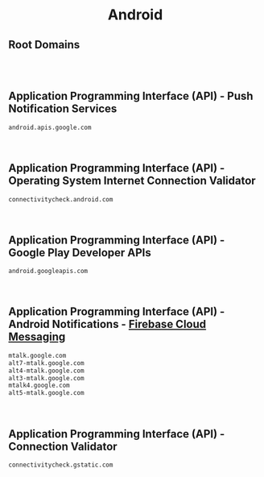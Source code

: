 


<h1 align="center">Android</h1>  


## Root Domains


```html

```  

<br>

## Application Programming Interface (API) - Push Notification Services


```html
android.apis.google.com
```  

<br>

## Application Programming Interface (API) - Operating System Internet Connection Validator


```html
connectivitycheck.android.com
```  

<br>

## Application Programming Interface (API) - Google Play Developer APIs


```html
android.googleapis.com
```  

<br>

## Application Programming Interface (API) - Android Notifications - [Firebase Cloud Messaging](https://firebase.google.com/docs/cloud-messaging/)


```html
mtalk.google.com
alt7-mtalk.google.com
alt4-mtalk.google.com
alt3-mtalk.google.com
mtalk4.google.com
alt5-mtalk.google.com
```  

<br>

## Application Programming Interface (API) - Connection  Validator


```html
connectivitycheck.gstatic.com
```  

<br>

